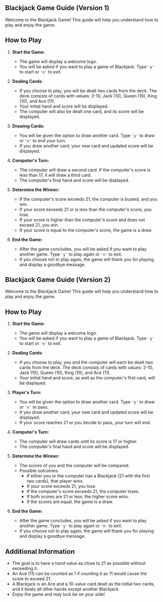 ## **Blackjack Game Guide (Version 1)**

Welcome to the Blackjack Game! This guide will help you understand how to play and enjoy the game.

## How to Play

1. **Start the Game:**
   - The game will display a welcome logo.
   - You will be asked if you want to play a game of Blackjack. Type `'y'` to start or `'n'` to exit.

2. **Dealing Cards:**
   - If you choose to play, you will be dealt two cards from the deck. The deck consists of cards with values: 2-10, Jack (10), Queen (10), King (10), and Ace (11).
   - Your initial hand and score will be displayed.
   - The computer will also be dealt one card, and its score will be displayed.

3. **Drawing Cards:**
   - You will be given the option to draw another card. Type `'y'` to draw or `'n'` to end your turn.
   - If you draw another card, your new card and updated score will be displayed.

4. **Computer's Turn:**
   - The computer will draw a second card. If the computer's score is less than 17, it will draw a third card.
   - The computer's final hand and score will be displayed.

5. **Determine the Winner:**
   - If the computer's score exceeds 21, the computer is busted, and you win.
   - If your score exceeds 21 or is less than the computer's score, you lose.
   - If your score is higher than the computer's score and does not exceed 21, you win.
   - If your score is equal to the computer's score, the game is a draw.

6. **End the Game:**
   - After the game concludes, you will be asked if you want to play another game. Type `'y'` to play again or `'n'` to exit.
   - If you choose not to play again, the game will thank you for playing and display a goodbye message.


## **Blackjack Game Guide (Version 2)**

Welcome to the Blackjack Game! This guide will help you understand how to play and enjoy the game.

## How to Play

1. **Start the Game:**
   - The game will display a welcome logo.
   - You will be asked if you want to play a game of Blackjack. Type `'y'` to start or `'n'` to exit.

2. **Dealing Cards:**
   - If you choose to play, you and the computer will each be dealt two cards from the deck. The deck consists of cards with values: 2-10, Jack (10), Queen (10), King (10), and Ace (11).
   - Your initial hand and score, as well as the computer's first card, will be displayed.

3. **Player's Turn:**
   - You will be given the option to draw another card. Type `'y'` to draw or `'n'` to pass.
   - If you draw another card, your new card and updated score will be displayed.
   - If your score reaches 21 or you decide to pass, your turn will end.

4. **Computer's Turn:**
   - The computer will draw cards until its score is 17 or higher.
   - The computer's final hand and score will be displayed.

5. **Determine the Winner:**
   - The scores of you and the computer will be compared.
   - Possible outcomes:
     - If either you or the computer has a Blackjack (21 with the first two cards), that player wins.
     - If your score exceeds 21, you lose.
     - If the computer's score exceeds 21, the computer loses.
     - If both scores are 21 or less, the higher score wins.
     - If the scores are equal, the game is a draw.

6. **End the Game:**
   - After the game concludes, you will be asked if you want to play another game. Type `'y'` to play again or `'n'` to exit.
   - If you choose not to play again, the game will thank you for playing and display a goodbye message.

## Additional Information

- The goal is to have a hand value as close to 21 as possible without exceeding it.
- An Ace (11) can be counted as 1 if counting it as 11 would cause the score to exceed 21.
- A Blackjack is an Ace and a 10-value card dealt as the initial two cards, and it beats all other hands except another Blackjack.
- Enjoy the game and may luck be on your side!
